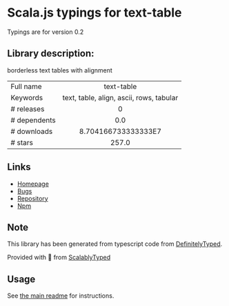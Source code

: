 
# Scala.js typings for text-table

Typings are for version 0.2

## Library description:
borderless text tables with alignment

|                    |                 |
| ------------------ | :-------------: |
| Full name          | text-table |
| Keywords           | text, table, align, ascii, rows, tabular |
| # releases         | 0 |
| # dependents       | 0.0 |
| # downloads        | 8.704166733333333E7 |
| # stars            | 257.0 |

## Links
- [Homepage](https://github.com/substack/text-table)
- [Bugs](https://github.com/substack/text-table/issues)
- [Repository](https://github.com/substack/text-table)
- [Npm](https://www.npmjs.com/package/text-table)
    


## Note
This library has been generated from typescript code from [DefinitelyTyped](https://definitelytyped.org).

Provided with :purple_heart: from [ScalablyTyped](https://github.com/oyvindberg/ScalablyTyped)

## Usage
See [the main readme](../../readme.md) for instructions.


